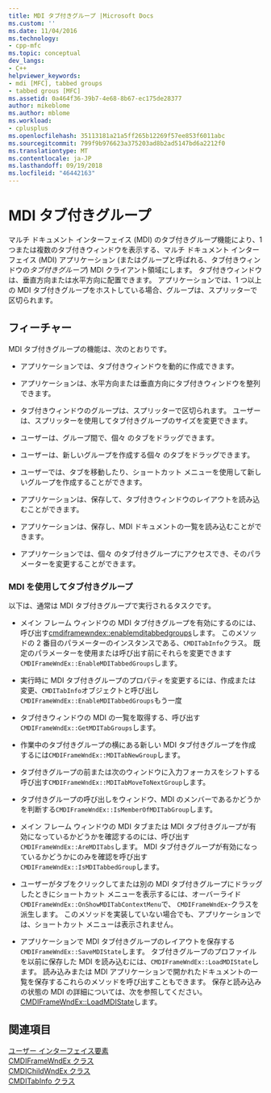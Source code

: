 ```yaml
---
title: MDI タブ付きグループ |Microsoft Docs
ms.custom: ''
ms.date: 11/04/2016
ms.technology:
- cpp-mfc
ms.topic: conceptual
dev_langs:
- C++
helpviewer_keywords:
- mdi [MFC], tabbed groups
- tabbed grous [MFC]
ms.assetid: 0a464f36-39b7-4e68-8b67-ec175de28377
author: mikeblome
ms.author: mblome
ms.workload:
- cplusplus
ms.openlocfilehash: 35113181a21a5ff265b12269f57ee853f6011abc
ms.sourcegitcommit: 799f9b976623a375203ad8b2ad5147bd6a2212f0
ms.translationtype: MT
ms.contentlocale: ja-JP
ms.lasthandoff: 09/19/2018
ms.locfileid: "46442163"
---
```

# <a name="mdi-tabbed-groups"></a>MDI タブ付きグループ

マルチ ドキュメント インターフェイス (MDI) のタブ付きグループ機能により、1 つまたは複数のタブ付きウィンドウを表示する、マルチ ドキュメント インターフェイス (MDI) アプリケーション (またはグループと呼ばれる、タブ付きウィンドウの*タブ付きグループ*) MDI クライアント領域にします。 タブ付きウィンドウは、垂直方向または水平方向に配置できます。 アプリケーションでは、1 つ以上の MDI タブ付きグループをホストしている場合、グループは、スプリッターで区切られます。

## <a name="features"></a>フィーチャー

MDI タブ付きグループの機能は、次のとおりです。

- アプリケーションでは、タブ付きウィンドウを動的に作成できます。

- アプリケーションは、水平方向または垂直方向にタブ付きウィンドウを整列できます。

- タブ付きウィンドウのグループは、スプリッターで区切られます。 ユーザーは、スプリッターを使用してタブ付きグループのサイズを変更できます。

- ユーザーは、グループ間で、個々 のタブをドラッグできます。

- ユーザーは、新しいグループを作成する個々 のタブをドラッグできます。

- ユーザーでは、タブを移動したり、ショートカット メニューを使用して新しいグループを作成することができます。

- アプリケーションは、保存して、タブ付きウィンドウのレイアウトを読み込むことができます。

- アプリケーションは、保存し、MDI ドキュメントの一覧を読み込むことができます。

- アプリケーションでは、個々 のタブ付きグループにアクセスでき、そのパラメーターを変更することができます。

### <a name="using-mdi-tabbed-groups"></a>MDI を使用してタブ付きグループ

以下は、通常は MDI タブ付きグループで実行されるタスクです。

- メイン フレーム ウィンドウの MDI タブ付きグループを有効にするのには、呼び出す[cmdiframewndex::enablemditabbedgroups](../mfc/reference/cmdiframewndex-class.md#enablemditabbedgroups)します。 このメソッドの 2 番目のパラメーターのインスタンスである、`CMDITabInfo`クラス。 既定のパラメーターを使用または呼び出す前にそれらを変更できます`CMDIFrameWndEx::EnableMDITabbedGroups`します。

- 実行時に MDI タブ付きグループのプロパティを変更するには、作成または変更、`CMDITabInfo`オブジェクトと呼び出し`CMDIFrameWndEx::EnableMDITabbedGroups`もう一度

- タブ付きウィンドウの MDI の一覧を取得する、呼び出す`CMDIFrameWndEx::GetMDITabGroups`します。

- 作業中のタブ付きグループの横にある新しい MDI タブ付きグループを作成するには`CMDIFrameWndEx::MDITabNewGroup`します。

- タブ付きグループの前または次のウィンドウに入力フォーカスをシフトする呼び出す`CMDIFrameWndEx::MDITabMoveToNextGroup`します。

- タブ付きグループの呼び出しをウィンドウ、MDI のメンバーであるかどうかを判断する`CMDIFrameWndEx::IsMemberOfMDITabGroup`します。

- メイン フレーム ウィンドウの MDI タブまたは MDI タブ付きグループが有効になっているかどうかを確認するのには、呼び出す`CMDIFrameWndEx::AreMDITabs`します。 MDI タブ付きグループが有効になっているかどうかにのみを確認を呼び出す`CMDIFrameWndEx::IsMDITabbedGroup`します。

- ユーザーがタブをクリックしてまたは別の MDI タブ付きグループにドラッグしたときにショートカット メニューを表示するには、オーバーライド`CMDIFrameWndEx::OnShowMDITabContextMenu`で、 `CMDIFrameWndEx`-クラスを派生します。 このメソッドを実装していない場合でも、アプリケーションでは、ショートカット メニューは表示されません。

- アプリケーションで MDI タブ付きグループのレイアウトを保存する`CMDIFrameWndEx::SaveMDIState`します。 タブ付きグループのプロファイルを以前に保存した MDI を読み込むには、`CMDIFrameWndEx::LoadMDIState`します。 読み込みまたは MDI アプリケーションで開かれたドキュメントの一覧を保存するこれらのメソッドを呼び出すこともできます。 保存と読み込みの状態の MDI の詳細については、次を参照してください。 [CMDIFrameWndEx::LoadMDIState](../mfc/reference/cmdiframewndex-class.md#loadmdistate)します。

## <a name="see-also"></a>関連項目

[ユーザー インターフェイス要素](../mfc/user-interface-elements-mfc.md)<br/>
[CMDIFrameWndEx クラス](../mfc/reference/cmdiframewndex-class.md)<br/>
[CMDIChildWndEx クラス](../mfc/reference/cmdichildwndex-class.md)<br/>
[CMDITabInfo クラス](../mfc/reference/cmditabinfo-class.md)
